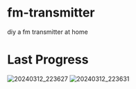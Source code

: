 # fm-transmitter
diy a fm transmitter at home

# Last Progress
![20240312_223627](https://github.com/damp11113/fm-transmitter/assets/64675096/94d0a520-76c4-44d9-b984-5271ba1ad1c7)
![20240312_223631](https://github.com/damp11113/fm-transmitter/assets/64675096/a390f209-c8b7-46ae-b81a-c7b965d814d2)
